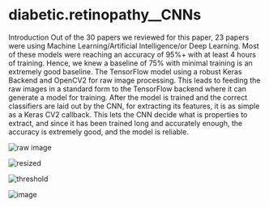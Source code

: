 # diabetic.retinopathy__CNNs
Introduction
Out of the 30 papers we reviewed for this paper, 23 papers were using Machine Learning/Artificial Intelligence/or Deep Learning. Most of these models were reaching an accuracy of 95%+ with at least 4 hours of training. Hence, we knew a baseline of 75% with minimal training is an extremely good baseline. The TensorFlow model using a robust Keras Backend and OpenCV2 for raw image processing. This leads to feeding the raw images in a standard form to the TensorFlow backend where it can generate a model for training. After the model is trained and the correct classifiers are laid out by the CNN, for extracting its features, it is as simple as a Keras CV2 callback. This lets the CNN decide what is properties to extract, and since it has been trained long and accurately enough, the accuracy is extremely good, and the model is reliable.

![raw image](https://github.com/user-attachments/assets/f425dba4-e05c-40a4-ba5e-d24fefd177b5)

![resized](https://github.com/user-attachments/assets/67cf9665-d8a7-4a2f-aec6-5212e4293087)

![threshold](https://github.com/user-attachments/assets/070811cb-8bfe-4746-a7af-d3bc2fe6f4fe) 

![image](https://github.com/user-attachments/assets/6f1ac114-70d3-4ecd-a32e-976486a76698)





